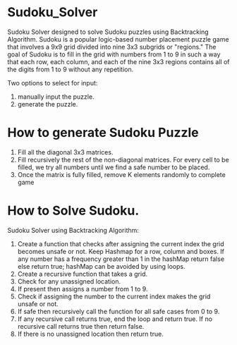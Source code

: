 # Sudoku_Solver

Sudoku Solver designed to solve Sudoku puzzles using Backtracking Algorithm. Sudoku is a popular logic-based number placement puzzle game that involves a 9x9 grid divided into nine 3x3 subgrids or "regions." The goal of Sudoku is to fill in the grid with numbers from 1 to 9 in such a way that each row, each column, and each of the nine 3x3 regions contains all of the digits from 1 to 9 without any repetition.


Two options to select for input:
1. manually input the puzzle.
2. generate the puzzle.

# How to generate Sudoku Puzzle
1. Fill all the diagonal 3x3 matrices.
2. Fill recursively the rest of the non-diagonal matrices. For every cell to be filled, we try all numbers until we find a safe number to be placed.  
3. Once the matrix is fully filled, remove K elements randomly to complete game

# How to Solve Sudoku.
Sudoku Solver using Backtracking Algorithm:
1. Create a function that checks after assigning the current index the grid becomes unsafe or not. Keep Hashmap for a row, column and boxes. If any number has a frequency greater than 1 in the hashMap return false else return true; hashMap can be avoided by using loops.
2. Create a recursive function that takes a grid.
3. Check for any unassigned location. 
4. If present then assigns a number from 1 to 9.
5. Check if assigning the number to the current index makes the grid unsafe or not. 
6. If safe then recursively call the function for all safe cases from 0 to 9.
7. If any recursive call returns true, end the loop and return true. If no recursive call returns true then return false.
8. If there is no unassigned location then return true.

